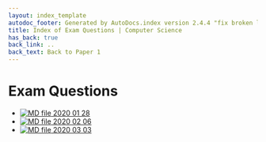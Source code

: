 ```yaml
---
layout: index_template
autodoc_footer: Generated by AutoDocs.index version 2.4.4 "fix broken link for 'C' filetype" ⓒ Starwort, 2020
title: Index of Exam Questions | Computer Science
has_back: true
back_link: ..
back_text: Back to Paper 1
---
```


# **Exam Questions**

- [![MD file](https://img.icons8.com/windows/512/03dac6/regular-document.png) 2020 01 28](./2020_01_28.html)
- [![MD file](https://img.icons8.com/windows/512/03dac6/regular-document.png) 2020 02 06](./2020_02_06.html)
- [![MD file](https://img.icons8.com/windows/512/03dac6/regular-document.png) 2020 03 03](./2020_03_03.html)

